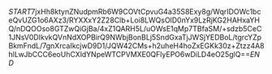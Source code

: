 $START$7jxHh8ktynZNudpmRb6W9COVtCpvuG4a35S8Exy8g/WqrIDOWc1bceQvUZG1o6AXz3/RYXXxY2Z28Clb+Loi8LWQsOlD0nYx9LzRjKG2HAHxaYHQ/nDQOOso8GTZwQiGjBa/4xZ1QARH5L/uOWsE1qMp7TBfaSM/+sdzb5CeC1JNsV0DIkvkQVnNdXOPBirQ9NWbjBonBLj5SndGxaTjJWSjYEDBoL/tgrcYZpBkmFndL/7gnXrcaIkcjwD9D1/JQW42CMs+h2uheH4hoZxEGKk30z+Ztzz4A8hlLwJbCCC6eoUhCXldYNpeWTCPVMXE0QFlyEPO6wDiLD4eO25glQ==$END$